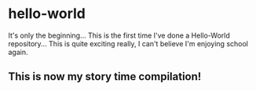 # hello-world
It's only the beginning... 
This is the first time I've done a Hello-World repository...
This is quite exciting really, I can't believe I'm enjoying school again.
## This is now my story time compilation!
